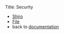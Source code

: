 Title: Security

* [Shiro](./shiro/about.html)
* [File](./file/about.html)
* back to [documentation](../../documentation.html)
